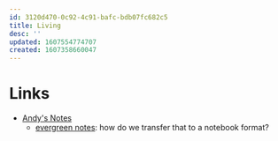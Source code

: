 ```yaml
---
id: 3120d470-0c92-4c91-bafc-bdb07fc682c5
title: Living
desc: ''
updated: 1607554774707
created: 1607358660047
---
```


# Links

- [Andy's Notes](https://notes.andymatuschak.org)
  - [evergreen notes](https://notes.andymatuschak.org/z4SDCZQeRo4xFEQ8H4qrSqd68ucpgE6LU155C): how do we transfer that to a notebook format?

